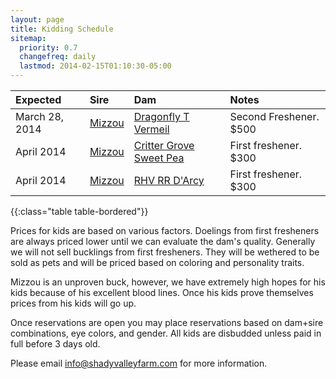```yaml
---
layout: page
title: Kidding Schedule
sitemap:
  priority: 0.7
  changefreq: daily
  lastmod: 2014-02-15T01:10:30-05:00
---
```


| Expected | Sire | Dam | Notes
|:---|:---|:---|:---
|March 28, 2014 | [Mizzou](/goats/RHV_Mizzou_Mystique) | [Dragonfly T Vermeil](/goats/Dragonfly_T_Vermeil)|Second Freshener. $500
|April 2014 | [Mizzou](/goats/RHV_Mizzou_Mystique) | [Critter Grove Sweet Pea](/goats/Critter-Grove-Sweet-Pea)|First freshener. $300
|April 2014 | [Mizzou](/goats/RHV_Mizzou_Mystique) | [RHV RR D'Arcy](/goats/RHV_RR_DArcy)|First freshener. $300
{{:class="table table-bordered"}}

Prices for kids are based on various factors. Doelings from first fresheners are always priced lower until we can evaluate the dam's quality. Generally we will not sell bucklings from first fresheners. They will be wethered to be sold as pets and will be priced based on coloring and personality traits.

Mizzou is an unproven buck, however, we have extremely high hopes for his kids because of his excellent blood lines. Once his kids prove themselves prices from his kids will go up.

Once reservations are open you may place reservations based on dam+sire combinations, eye colors, and gender.  All kids are disbudded unless paid in full before 3 days old.

Please email <a href="mailto:info@shadyvalleyfarm.com">info@shadyvalleyfarm.com</a> for more information.

